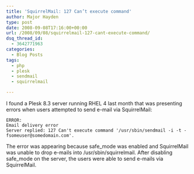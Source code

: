 ```yaml
---
title: 'SquirrelMail: 127 Can’t execute command'
author: Major Hayden
type: post
date: 2008-09-08T17:16:00+00:00
url: /2008/09/08/squirrelmail-127-cant-execute-command/
dsq_thread_id:
  - 3642771963
categories:
  - Blog Posts
tags:
  - php
  - plesk
  - sendmail
  - squirrelmail

---
```

I found a Plesk 8.3 server running RHEL 4 last month that was presenting errors when users attempted to send e-mail via SquirrelMail:

```
ERROR:
Email delivery error
Server replied: 127 Can't execute command '/usr/sbin/sendmail -i -t -fsomeuser@somedomain.com'.
```

The error was appearing because safe\_mode was enabled and SquirrelMail was unable to drop e-mails into /usr/sbin/squirrelmail. After disabling safe\_mode on the server, the users were able to send e-mails via SquirrelMail.
